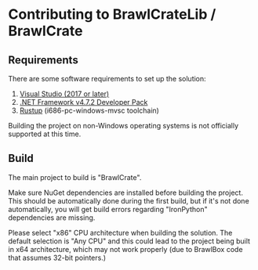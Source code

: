 # Contributing to BrawlCrateLib / BrawlCrate

## Requirements

There are some software requirements to set up the solution:

1.  [Visual Studio (2017 or later)](https://visualstudio.microsoft.com/vs/)
2.  [.NET Framework v4.7.2 Developer Pack](https://dotnet.microsoft.com/download/thank-you/net472-developer-pack)
3.  [Rustup](https://win.rustup.rs/) (i686-pc-windows-mvsc toolchain)

Building the project on non-Windows operating systems is not officially supported at this time.

## Build

The main project to build is "BrawlCrate".

Make sure NuGet dependencies are installed before building the project. This should be automatically done during the first build, but if it's not done automatically, you will get build errors regarding "IronPython" dependencies are missing.

Please select "x86" CPU architecture when building the solution. The default selection is "Any CPU" and this could lead to the project being built in x64 architecture, which may not work properly (due to BrawlBox code that assumes 32-bit pointers.)
